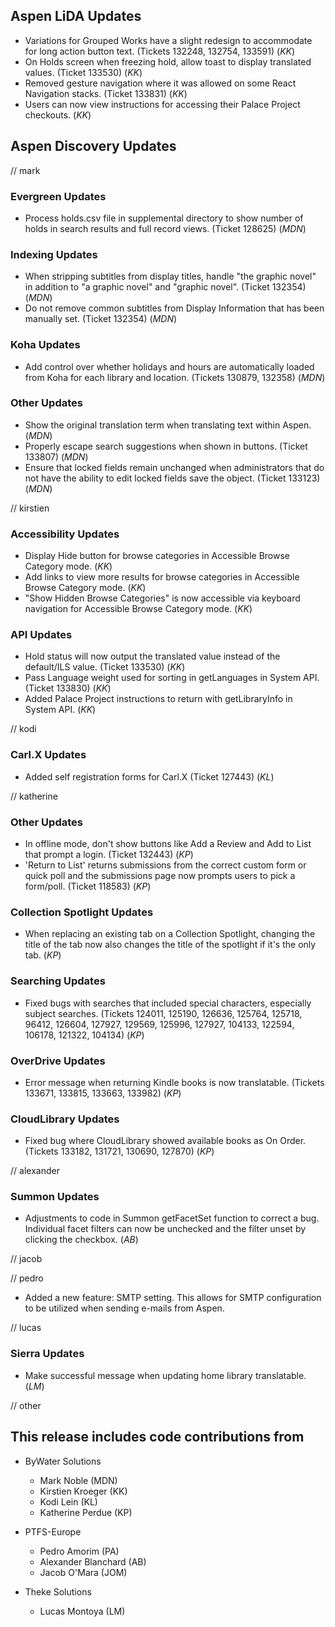 ## Aspen LiDA Updates
- Variations for Grouped Works have a slight redesign to accommodate for long action button text. (Tickets 132248, 132754, 133591) (*KK*)
- On Holds screen when freezing hold, allow toast to display translated values. (Ticket 133530) (*KK*)
- Removed gesture navigation where it was allowed on some React Navigation stacks. (Ticket 133831) (*KK*)
- Users can now view instructions for accessing their Palace Project checkouts. (*KK*)

## Aspen Discovery Updates
// mark
### Evergreen Updates
- Process holds.csv file in supplemental directory to show number of holds in search results and full record views. (Ticket 128625) (*MDN*)

### Indexing Updates
- When stripping subtitles from display titles, handle  "the graphic novel" in addition to "a graphic novel" and "graphic novel". (Ticket 132354) (*MDN*)
- Do not remove common subtitles from Display Information that has been manually set. (Ticket 132354) (*MDN*)

### Koha Updates
- Add control over whether holidays and hours are automatically loaded from Koha for each library and location. (Tickets 130879, 132358) (*MDN*) 

### Other Updates
- Show the original translation term when translating text within Aspen. (*MDN*) 
- Properly escape search suggestions when shown in buttons. (Ticket 133807) (*MDN*)
- Ensure that locked fields remain unchanged when administrators that do not have the ability to edit locked fields save the object. (Ticket 133123) (*MDN*)

// kirstien
### Accessibility Updates
- Display Hide button for browse categories in Accessible Browse Category mode. (*KK*)
- Add links to view more results for browse categories in Accessible Browse Category mode. (*KK*)
- "Show Hidden Browse Categories" is now accessible via keyboard navigation for Accessible Browse Category mode. (*KK*)

### API Updates
- Hold status will now output the translated value instead of the default/ILS value. (Ticket 133530) (*KK*)
- Pass Language weight used for sorting in getLanguages in System API. (Ticket 133830) (*KK*)
- Added Palace Project instructions to return with getLibraryInfo in System API. (*KK*)

// kodi
### Carl.X Updates
- Added self registration forms for Carl.X (Ticket 127443) (*KL*)

// katherine
### Other Updates
- In offline mode, don't show buttons like Add a Review and Add to List that prompt a login. (Ticket 132443) (*KP*)
- 'Return to List' returns submissions from the correct custom form or quick poll and the submissions page now prompts users to pick a form/poll. (Ticket 118583) (*KP*)

### Collection Spotlight Updates
- When replacing an existing tab on a Collection Spotlight, changing the title of the tab now also changes the title of the spotlight if it's the only tab. (*KP*) 

### Searching Updates
- Fixed bugs with searches that included special characters, especially subject searches. (Tickets 124011, 125190, 126636, 125764, 125718, 96412, 126604, 127927, 129569, 125996, 127927, 104133, 122594, 106178, 121322, 104134) (*KP*)

### OverDrive Updates
- Error message when returning Kindle books is now translatable. (Tickets 133671, 133815, 133663, 133982) (*KP*)

### CloudLibrary Updates
- Fixed bug where CloudLibrary showed available books as On Order. (Tickets 133182, 131721, 130690, 127870) (*KP*)

// alexander
### Summon Updates
- Adjustments to code in Summon getFacetSet function to correct a bug. Individual facet filters can now be unchecked and the filter unset by clicking the checkbox. (*AB*)

// jacob

// pedro
- Added a new feature: SMTP setting. This allows for SMTP configuration to be utilized when sending e-mails from Aspen.

// lucas
### Sierra Updates
- Make successful message when updating home library translatable. (*LM*)  

// other

## This release includes code contributions from
- ByWater Solutions
  - Mark Noble (MDN)
  - Kirstien Kroeger (KK)
  - Kodi Lein (KL)
  - Katherine Perdue (KP)

- PTFS-Europe
  - Pedro Amorim (PA)
  - Alexander Blanchard (AB)
  - Jacob O'Mara (JOM)

- Theke Solutions
  - Lucas Montoya (LM)